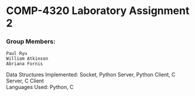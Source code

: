 # COMP-4320 Laboratory Assignment 2

### Group Members:
    Paul Ryu
    William Atkinson
    Abriana Fornis
    

Data Structures Implemented: Socket, Python Server, Python Client, C Server, C Client\
Languages Used: Python, C
